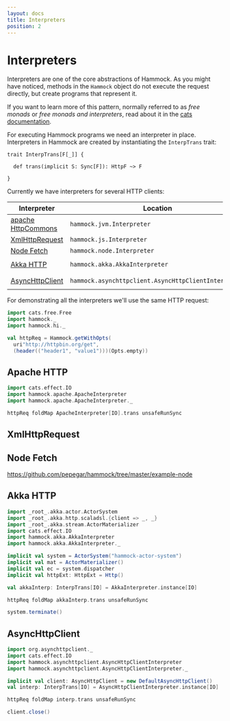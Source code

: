 ```yaml
---
layout: docs
title: Interpreters
position: 2
---
```


# Interpreters

Interpreters are one of the core abstractions of Hammock.  As you
might have noticed, methods in the `Hammock` object do not
execute the request directly, but create programs that represent it.

If you want to learn more of this pattern, normally referred to as
_free monads_ or _free monads and interpreters_, read about it in
the [cats documentation][free-monad].

For executing Hammock programs we need an interpreter in place.
Interpreters in Hammock are created by instantiating the `InterpTrans`
trait:

```
trait InterpTrans[F[_]] {

  def trans(implicit S: Sync[F]): HttpF ~> F

}
```

Currently we have interpreters for several HTTP clients:

| Interpreter | Location | Artifact | Platform |
| ----------- | -------- | -------- | -------- |
| [apache HttpCommons][httpcommons] | `hammock.jvm.Interpreter` | `hammock-core` | JVM |
| [XmlHttpRequest][xhr] | `hammock.js.Interpreter` | `hammock-core` | JavaScript |
| [Node Fetch][node-fetch] | `hammock.node.Interpreter` | `hammock-core` | Node |
| [Akka HTTP][akka-http] | `hammock.akka.AkkaInterpreter` | `hammock-akka-http` | JVM |
| [AsyncHttpClient][asynchttpclient] | `hammock.asynchttpclient.AsyncHttpClientInterpreter` | `hammock-asynchttpclient` | JVM |

For demonstrating all the interpreters we'll use the same HTTP request:

```scala mdoc:silent
import cats.free.Free
import hammock._
import hammock.hi._

val httpReq = Hammock.getWithOpts(
  uri"http://httpbin.org/get",
  (header(("header1", "value1")))(Opts.empty))
```


## Apache HTTP

```scala mdoc
import cats.effect.IO
import hammock.apache.ApacheInterpreter
import hammock.apache.ApacheInterpreter._

httpReq foldMap ApacheInterpreter[IO].trans unsafeRunSync
```

## XmlHttpRequest

## Node Fetch

https://github.com/pepegar/hammock/tree/master/example-node

## Akka HTTP

```scala mdoc
import _root_.akka.actor.ActorSystem
import _root_.akka.http.scaladsl.{client => _, _}
import _root_.akka.stream.ActorMaterializer
import cats.effect.IO
import hammock.akka.AkkaInterpreter
import hammock.akka.AkkaInterpreter._

implicit val system = ActorSystem("hammock-actor-system")
implicit val mat = ActorMaterializer()
implicit val ec = system.dispatcher
implicit val httpExt: HttpExt = Http()

val akkaInterp: InterpTrans[IO] = AkkaInterpreter.instance[IO]

httpReq foldMap akkaInterp.trans unsafeRunSync

system.terminate()
```

## AsyncHttpClient

```scala mdoc
import org.asynchttpclient._
import cats.effect.IO
import hammock.asynchttpclient.AsyncHttpClientInterpreter
import hammock.asynchttpclient.AsyncHttpClientInterpreter._

implicit val client: AsyncHttpClient = new DefaultAsyncHttpClient()
val interp: InterpTrans[IO] = AsyncHttpClientInterpreter.instance[IO]

httpReq foldMap interp.trans unsafeRunSync

client.close()
```


[httpcommons]: http://hc.apache.org/
[xhr]: https://developer.mozilla.org/en-US/docs/Web/API/XMLHttpRequest
[akka-http]: https://doc.akka.io/docs/akka-http/current/client-side/index.html
[asynchttpclient]: https://github.com/AsyncHttpClient/async-http-client/
[free-monad]: https://typelevel.org/cats/datatypes/freemonad.html
[node-fetch]: https://www.npmjs.com/package/node-fetch
